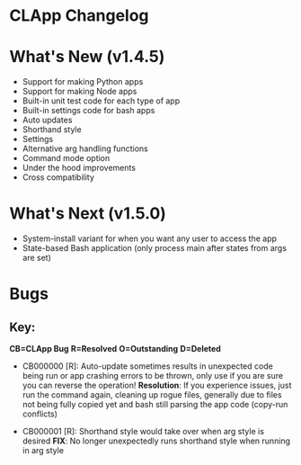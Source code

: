 # CLApp Changelog

# What's New (v1.4.5)

- Support for making Python apps
- Support for making Node apps
- Built-in unit test code for each type of app
- Built-in settings code for bash apps
- Auto updates
- Shorthand style
- Settings
- Alternative arg handling functions
- Command mode option
- Under the hood improvements
- Cross compatibility

# What's Next (v1.5.0)

- System-install variant for when you want any user to access the app
- State-based Bash application (only process main after states from args are set)

# Bugs
## Key:
**CB=CLApp Bug**
**R=Resolved**
**O=Outstanding**
**D=Deleted**

- CB000000 [R]: Auto-update sometimes results in unexpected code being run or app crashing errors to be thrown, only use if you are sure you can reverse the operation!
            **Resolution**: If you experience issues, just run the command again, cleaning up rogue files, generally due to files not being fully copied yet and bash still parsing the app code (copy-run conflicts)

- CB000001 [R]: Shorthand style would take over when arg style is desired
            **FIX**: No longer unexpectedly runs shorthand style when running in arg style
